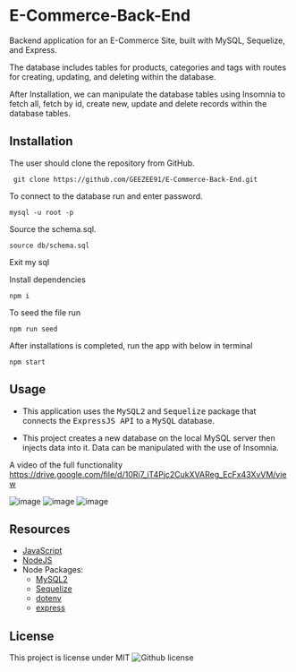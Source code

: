 # E-Commerce-Back-End

Backend application for an E-Commerce Site, built with MySQL, Sequelize, and Express. 

The database includes tables for products, categories and tags with routes for creating, updating, and deleting within the database. 

After Installation, we can manipulate the database tables using Insomnia to fetch all, fetch by id, create new, update and delete records within the database tables.




## Installation
The user should clone the repository from GitHub. 

     git clone https://github.com/GEEZEE91/E-Commerce-Back-End.git

To connect to the database run and enter password. 

    mysql -u root -p 

Source the schema.sql.

    source db/schema.sql
  
Exit my sql

Install dependencies

    npm i
  
To seed the file run

    npm run seed
 
After installations is completed, run the app with below in terminal

    npm start

  

 ## Usage


-   This application uses the <kbd>MySQL2</kbd> and <kbd>Sequelize</kbd> package that connects the <kbd>ExpressJS API</kbd> to a <kbd>MySQL</kbd> database.


-   This project creates a new database on the local MySQL server then injects data into it. Data can be manipulated with the use of Insomnia.

A video of the full functionality https://drive.google.com/file/d/10Ri7_iT4Pjc2CukXVAReg_EcFx43XvVM/view

![image](https://user-images.githubusercontent.com/3950562/201694049-2bec0b16-b2f3-41df-9235-149fd2624627.png)
![image](https://user-images.githubusercontent.com/3950562/201694361-94ffd3fa-bc88-41d6-b1b7-56cc8b9ceff3.png)
![image](https://user-images.githubusercontent.com/3950562/201694407-4263637d-374d-4f64-a649-eb83e1ac013e.png)



## Resources
-   [JavaScript](https://developer.mozilla.org/en-US/docs/Web/JavaScript)
-   [NodeJS](https://nodejs.org/)
-   Node Packages:
    -   [MySQL2](https://www.npmjs.com/package/mysql2)
    -   [Sequelize](https://www.npmjs.com/package/sequelize)
    -   [dotenv](https://www.npmjs.com/package/dotenv)
    -   [express](https://www.npmjs.com/package/express)

## License 
This project is license under MIT
  ![Github license](http://img.shields.io/badge/license-MIT-blue.svg)
